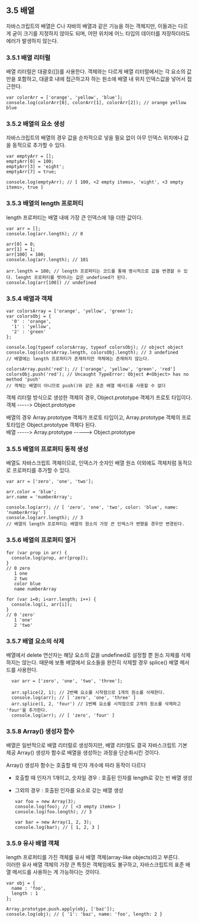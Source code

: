 ## 3.5 배열 
자바스크립트의 배열은 C나 자바의 배열과 같은 기능을 하는 객체지만, 이들과는 다르게 굳이 크기를 지정하지 않아도 되며, 어떤 위치에 어느 타입의 데이터를 저장하더라도 에러가 발생하지 않는다.

### 3.5.1 배열 리터럴
배열 리터럴은 대괄호([])를 사용한다. 객체와는 다르게 배열 리터럴에서는 각 요소의 값만을 포함하고, 대괄호 내에 접근하고자 하는 원소에 배열 내 위치 인덱스값을 넣어서 접근한다. 

    var colorArr = ['orange', 'yellow', 'blue'];
    console.log(colorArr[0], colorArr[1], colorArr[2]); // orange yellow blue

### 3.5.2 배열의 요소 생성 
자바스크립트의 배열의 경우 값을 순차적으로 넣을 필요 없이 아무 인덱스 위치에나 값을 동적으로 추가할 수 있다.

    var emptyArr = [];
    emptyArr[0] = 100;
    emptyArr[3] = 'eight';
    emptyArr[7] = true;
    
    console.log(emptyArr); // [ 100, <2 empty items>, 'eight', <3 empty items>, true ]

### 3.5.3 배열의 length 프로퍼티
length 프로퍼티는 배열 내에 가장 큰 인덱스에 1을 더한 값이다.

    var arr = [];
    console.log(arr.length); // 0

    arr[0] = 0;
    arr[1] = 1;
    arr[100] = 100;
    console.log(arr.length); // 101

    arr.length = 100; // length 프로퍼티는 코드를 통해 명시적으로 값을 변경할 수 있다. lenght 프로퍼티를 벗어나는 값은 undefined가 된다.
    console.log(arr[100]) // undefined 

### 3.5.4 배열과 객체

    var colorsArray = ['orange', 'yellow', 'green'];
    var colorsObj = {
      '0' : 'orange',
      '1' : 'yellow',
      '2' : 'green'
    };

    console.log(typeof colorsArray, typeof colorsObj); // object object
    console.log(colorsArray.length, colorsObj.length); // 3 undefined
    // 배열에는 length 프로퍼티가 존재하지만 객체에는 존재하지 않는다.  

    colorsArray.push('red'); // ['orange', 'yellow', 'green', 'red']
    colorsObj.push('red'); // Uncaught TypeError: Object #<Object> has no method 'push'
    // 객체는 배열이 아니므로 push()와 같은 표준 배열 메서드를 사용할 수 없다



객체 리터럴 방식으로 생성한 객체의 경우, Object.prototype 객체가 프로토 타입이다.  
객체 -----> Object.prototype  


배열의 경우 Array.prototype 객체가 프로토 타입이고, Array.prototype 객체의 프로토타입은 Object.prototype 객체다 된다.  
배열 -----> Array.prototype -----> Object.prototype


### 3.5.5 배열의 프로퍼티 동적 생성 
배열도 자바스크립트 객체이므로, 인덱스가 숫자인 배열 원소 이외에도 객체처럼 동적으로 프로퍼티를 추가할 수 있다.

    var arr = ['zero', 'one', 'two'];

    arr.color = 'blue';
    arr.name = 'numberArray';

    console.log(arr); // [ 'zero', 'one', 'two', color: 'blue', name: 'numberArray' ]
    console.log(arr.length); // 3 
    // 배열의 length 프로퍼티는 배열의 원소의 가장 큰 인덱스가 변했을 경우만 변경된다.

### 3.5.6 배열의 프로퍼티 열거
    for (var prop in arr) {
      console.log(prop, arr[prop]);
    }
    // 0 zero
       1 one
       2 two
       color blue
       name numberArray

    for (var i=0; i<arr.length; i++) {
      console.log(i, arr[i]);
    }
    // 0 'zero'
       1 'one'  
       2 'two'

### 3.5.7 배열 요소의 삭제
배열에서 delete 연산자는 해당 요소의 값을 undefined로 설정할 뿐 원소 자체를 삭제하지는 않는다. 때문에 보통 배열에서 요소들을 완전히 삭제할 경우 splice() 배열 메서드를 사용한다.

      var arr = ['zero', 'one', 'two', 'three'];

      arr.splice(2, 1); // 2번째 요소를 시작점으로 1개의 원소를 삭제한다.
      console.log(arr); // [ 'zero', 'one', 'three' ]
      arr.splice(1, 2, 'four') // 1번째 요소를 시작점으로 2개의 원소를 삭제하고 'four'을 추가한다.
      console.log(arr); // [ 'zero', 'four' ]

### 3.5.8 Array() 생성자 함수
배열은 일반적으로 배열 리터럴로 생성하지만, 배열 리터럴도 결국 자바스크립트 기본 제공 Array() 생성자 함수로 배열을 생성하는 과정을 단순화시킨 것이다.


Array() 생성자 함수는 호출할 때 인자 개수에 따라 동작이 다르다  
- 호출할 때 인자가 1개이고, 숫자일 경우 : 호출된 인자를 length로 갖는 빈 배열 생성
- 그외의 경우 : 호출된 인자를 요소로 갖는 배열 생성

      var foo = new Array(3);
      console.log(foo); // [ <3 empty items> ]
      console.log(foo.length); // 3 

      var bar = new Array(1, 2, 3);
      console.log(bar); // [ 1, 2, 3 ]

### 3.5.9 유사 배열 객체
length 프로퍼티를 가진 객체를 유사 배열 객체(array-like objects)라고 부른다.  
이러한 유사 배열 객체의 가장 큰 특징은 객체임에도 불구하고, 자바스크립트의 표준 배열 메서드를 사용하는 게 가능하다는 것이다.

    var obj = {
      name : 'foo',
      length : 1
    };

    Array.prototype.push.apply(obj, ['baz']);
    console.log(obj); // { '1': 'baz', name: 'foo', length: 2 }

